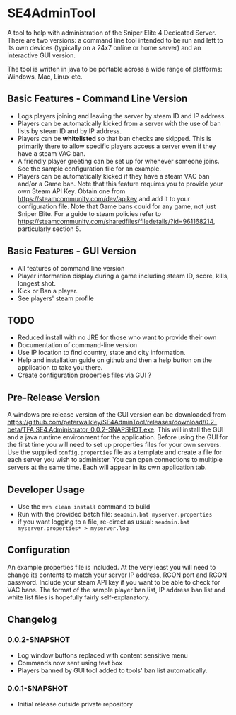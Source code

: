# SE4AdminTool
A tool to help with administration of the Sniper Elite 4 Dedicated Server. There are two versions:
a command line tool intended to be run and left to its own devices (typically on a 24x7
online or home server) and an interactive GUI version.

The tool is written in java to be portable across a wide range of platforms: Windows, Mac, Linux etc. 

## Basic Features - Command Line Version
- Logs players joining and leaving the server by steam ID and IP address.
- Players can be automatically kicked from a server with the use of ban lists by steam ID and by IP address.
- Players can be **whitelisted** so that ban checks are skipped. This is primarily there to allow
specific players access a server even if they have a steam VAC ban.
- A friendly player greeting can be set up for whenever someone joins. See the sample configuration file for
an example.
- Players can be automatically kicked if they have a steam VAC ban and/or a Game ban.  Note that this feature requires
you to provide your own Steam API Key. Obtain one from <https://steamcommunity.com/dev/apikey> and
add it to your configuration file.  Note that Game bans could for any game, not just Sniper Elite.
For a guide to steam policies refer to <https://steamcommunity.com/sharedfiles/filedetails/?id=961168214>,
particularly section 5.  

## Basic Features - GUI Version
- All features of command line version
- Player information display during a game including steam ID, score, kills, longest shot.
- Kick or Ban a player.
- See players' steam profile

## TODO
- Reduced install with no JRE for those who want to provide their own
- Documentation of command-line version
- Use IP location to find country, state and city information.
- Help and installation guide on github and then a help button on the application to take you there. 
- Create configuration properties files via GUI ?
 

## Pre-Release Version
A windows pre release version of the GUI version can be downloaded from <https://github.com/peterwalkley/SE4AdminTool/releases/download/0.2-beta/TFA.SE4.Administrator_0.0.2-SNAPSHOT.exe>. 
This will install the GUI and a java runtime environment for the application. Before using the GUI for the first time
you will need to set up properties files for your own servers.  Use the supplied `config.properties` file as a template
and create a file for each server you wish to administer.  You can open connections to multiple servers at the
same time. Each will appear in its own application tab.

## Developer Usage

- Use the `mvn clean install` command to build
- Run with the provided batch file:   `seadmin.bat myserver.properties`
- if you want logging to a file, re-direct as usual: `seadmin.bat myserver.properties* > myserver.log`

## Configuration

An example properties file is included. At the very least you will need to change its contents to
match your server IP address, RCON port and RCON password. Include your steam API key if you
want to be able to check for VAC bans. The format of the sample player ban list,
IP address ban list and white list files is hopefully fairly self-explanatory.
 
 ## Changelog
 ### 0.0.2-SNAPSHOT 
- Log window buttons replaced with content sensitive menu
- Commands now sent using text box
- Players banned by GUI tool added to tools' ban list automatically.
 ### 0.0.1-SNAPSHOT 
- Initial release outside private repository
